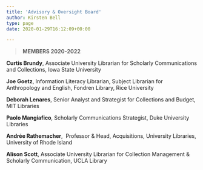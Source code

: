 ```yaml
---
title: 'Advisory & Oversight Board'
author: Kirsten Bell
type: page
date: 2020-01-29T16:12:09+00:00

---
```

<blockquote class="wp-block-quote">
  <p>
    <strong>&nbsp;MEMBERS 2020-2022</strong>
  </p>
</blockquote>

**Curtis Brundy**, Associate University Librarian for Scholarly Communications and Collections, Iowa State&nbsp;University

**Joe Goetz**, Information Literacy Librarian, Subject Librarian for Anthropology and English, Fondren Library, Rice University

**Deborah Lenares**, Senior Analyst and Strategist for Collections and Budget, MIT Libraries

**Paolo Mangiafico**, Scholarly Communications Strategist, Duke University Libraries

**Andrée Rathemacher**, &nbsp;Professor & Head, Acquisitions, University Libraries, University of Rhode Island

**Alison Scott**, Associate University Librarian for Collection Management & Scholarly Communication, UCLA&nbsp;Library